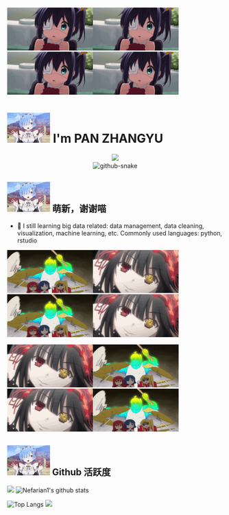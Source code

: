 <img align="top-right" alt="liuhua" src="./images/liuhua.gif" width="200" height="100"/><img align="top-right" alt="liuhua" src="./images/liuhua.gif" width="200" height="100"/><img align="top-right" alt="liuhua" src="./images/liuhua.gif" width="200" height="100"/><img align="top-right" alt="liuhua" src="./images/liuhua.gif" width="200" height="100"/>


# <img align="top-right" alt="liuhua" src="./images/leimu.gif" width="100" height="70"/> I'm PAN ZHANGYU

<div align="center">

  <!-- dynamic typing effect 动态打字效果 -->
  <div>
    <a href="https://blog.sunguoqi.com/">
      <img src="https://readme-typing-svg.demolab.com?font=Fira+Code&pause=1000&width=435&lines=console.log(%22Hello%2C%20World%22);Welcome to PAN's homepage!&center=true&size=27" />
    </a>
  </div>
  
<!-- Snake Code Contribution Map 贪吃蛇代码贡献图 -->
  <picture>
    <source media="(prefers-color-scheme: dark)" srcset="https://cdn.jsdelivr.net/gh/Nefarian1/Nefarian1/snake_animate/github-contribution-grid-snake-dark.svg" />
    <source media="(prefers-color-scheme: light)" srcset="https://cdn.jsdelivr.net/gh/Nefarian1/Nefarian1/snake_animate/github-contribution-grid-snake.svg" />
    <img alt="github-snake" src="https://cdn.jsdelivr.net/gh/Nefarian1/Nefarian1/snake_animate/github-contribution-grid-snake-dark.svg" />
  </picture>

</div>




## <img align="top-right" alt="liuhua" src="./images/leimu.gif" width="100" height="70"/> 萌新，谢谢喵
- 🌱
I still learning big data related: data management, data cleaning, visualization, machine learning, etc. 
Commonly used languages: python, rstudio



<img  alt="hongxia" src="./images/hongxia.gif" width="200" height="100"/><img  alt="kuangsan" src="./images/kuangsan1.gif" width="200" height="100"/><img  alt="hongxia" src="./images/hongxia.gif" width="200" height="100"/><img  alt="kuangsan" src="./images/kuangsan1.gif" width="200" height="100"/>

<img  alt="kuangsan" src="./images/kuangsan1.gif" width="200" height="100"/><img  alt="hongxia" src="./images/hongxia.gif" width="200" height="100"/><img  alt="kuangsan" src="./images/kuangsan1.gif" width="200" height="100"/><img  alt="hongxia" src="./images/hongxia.gif" width="200" height="100"/>



## <img align="top-right" alt="liuhua" src="./images/leimu.gif" width="100" height="70"/> Github 活跃度

[![](https://activity-graph.herokuapp.com/graph?username=Nefarian1&theme=dracula)](https://github.com/ashutosh00710/github-readme-activity-graph)
![Nefarian1's github stats](https://github-readme-stats.vercel.app/api?username=Nefarian1&show_icons=true&theme=vue)

![Top Langs](https://github-readme-stats.vercel.app/api/top-langs/?username=Nefarian1&langs_count=6) ![](https://github-readme-stats.vercel.app/api/top-langs/?username=Nefarian1&layout=compact&langs_count=6)




<!--
**Nefarian1/Nefarian1** is a ✨ _special_ ✨ repository because its `README.md` (this file) appears on your GitHub profile.

Here are some ideas to get you started:

- 🌱 I’m currently learning .
-->
